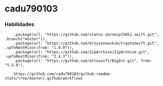 # cadu790103
### Habilidades
        .package(url: "https://github.com/status-im/secp256k1.swift.git", .branch("master")),
        .package(url: "https://github.com/krzyzanowskim/CryptoSwift.git", .upToNextMinor(from: "1.0.0")),
        .package(url: "https://github.com/ZipArchive/ZipArchive.git", .upToNextMinor(from: "2.4.3")),
        .package(url: "https://github.com/attaswift/BigInt.git", from: "5.3.0"),

        https://github.com/cadu790103/github-readme-stats/tree/master/.github/workflows
